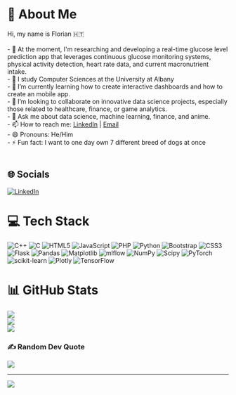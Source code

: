 # 💫 About Me
Hi, my name is Florian 🇭🇹<br><br>- 🔭 At the moment, I'm researching and developing a real-time glucose level prediction app that leverages continuous glucose monitoring systems, physical activity detection, heart rate data, and current macronutrient intake.<br>- 🏫 I study Computer Sciences at the University at Albany<br>- 🌱 I’m currently learning how to create interactive dashboards and how to create an mobile app.<br>- 👯 I’m looking to collaborate on innovative data science projects, especially those related to healthcare, finance, or game analytics.<br>- 💬 Ask me about data science, machine learning, finance, and anime.<br>- 📫 How to reach me: [LinkedIn](https://www.linkedin.com/in/floriancharles2003/) | [Email](mailto:floriand.charles@gmail.com)<br>- 😄 Pronouns: He/Him<br>- ⚡ Fun fact: I want to one day own 7 different breed of dogs at once<br><br>


## 🌐 Socials
[![LinkedIn](https://img.shields.io/badge/LinkedIn-%230077B5.svg?logo=linkedin&logoColor=white)](https://www.linkedin.com/in/floriancharles2003/) 

# 💻 Tech Stack
![C++](https://img.shields.io/badge/c++-%2300599C.svg?style=for-the-badge&logo=c%2B%2B&logoColor=white) ![C](https://img.shields.io/badge/c-%2300599C.svg?style=for-the-badge&logo=c&logoColor=white) ![HTML5](https://img.shields.io/badge/html5-%23E34F26.svg?style=for-the-badge&logo=html5&logoColor=white) ![JavaScript](https://img.shields.io/badge/javascript-%23323330.svg?style=for-the-badge&logo=javascript&logoColor=%23F7DF1E) ![PHP](https://img.shields.io/badge/php-%23777BB4.svg?style=for-the-badge&logo=php&logoColor=white) ![Python](https://img.shields.io/badge/python-3670A0?style=for-the-badge&logo=python&logoColor=ffdd54) ![Bootstrap](https://img.shields.io/badge/bootstrap-%238511FA.svg?style=for-the-badge&logo=bootstrap&logoColor=white) ![CSS3](https://img.shields.io/badge/css3-%231572B6.svg?style=for-the-badge&logo=css3&logoColor=white) ![Flask](https://img.shields.io/badge/flask-%23000.svg?style=for-the-badge&logo=flask&logoColor=white) ![Pandas](https://img.shields.io/badge/pandas-%23150458.svg?style=for-the-badge&logo=pandas&logoColor=white) ![Matplotlib](https://img.shields.io/badge/Matplotlib-%23ffffff.svg?style=for-the-badge&logo=Matplotlib&logoColor=black) ![mlflow](https://img.shields.io/badge/mlflow-%23d9ead3.svg?style=for-the-badge&logo=numpy&logoColor=blue) ![NumPy](https://img.shields.io/badge/numpy-%23013243.svg?style=for-the-badge&logo=numpy&logoColor=white) ![Scipy](https://img.shields.io/badge/SciPy-%230C55A5.svg?style=for-the-badge&logo=scipy&logoColor=%white) ![PyTorch](https://img.shields.io/badge/PyTorch-%23EE4C2C.svg?style=for-the-badge&logo=PyTorch&logoColor=white) ![scikit-learn](https://img.shields.io/badge/scikit--learn-%23F7931E.svg?style=for-the-badge&logo=scikit-learn&logoColor=white) ![Plotly](https://img.shields.io/badge/Plotly-%233F4F75.svg?style=for-the-badge&logo=plotly&logoColor=white) ![TensorFlow](https://img.shields.io/badge/TensorFlow-%23FF6F00.svg?style=for-the-badge&logo=TensorFlow&logoColor=white)
# 📊 GitHub Stats
![](https://github-readme-stats.vercel.app/api?username=Flo03&theme=shadow_blue&hide_border=false&include_all_commits=true&count_private=false)<br/>
![](https://github-readme-streak-stats.herokuapp.com/?user=Flo03&theme=shadow_blue&hide_border=false)<br/>
![](https://github-readme-stats.vercel.app/api/top-langs/?username=Flo03&theme=shadow_blue&hide_border=false&include_all_commits=true&count_private=false&layout=compact)

### ✍️ Random Dev Quote
![](https://quotes-github-readme.vercel.app/api?type=horizontal&theme=radical)

---
[![](https://visitcount.itsvg.in/api?id=Flo03&icon=0&color=1)](https://visitcount.itsvg.in)

<!-- Proudly created with GPRM ( https://gprm.itsvg.in ) -->
